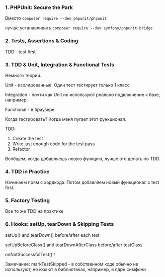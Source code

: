 ### 1. PHPUnit: Secure the Park

Вместо `composer require --dev phpunit/phpunit`

лучше устанавливать `composer require --dev symfony/phpunit-bridge`


### 2. Tests, Assertions & Coding

TDD - test first


### 3. TDD & Unit, Integration & Functional Tests

Немного теории.

Unit - изолированные. Один тест тестирует только 1 класс

Integration - почти как Unit но используют реально подключение к базе, например.

Functional - в браузере

Когда тестировать? Когда меня пугает этот функционал.

TDD:
1. Create the test
2. Write just enough code for the test pass
3. Refactor

Вообщем, когда добавляешь новую функцию, лучше это делать по TDD.


### 4. TDD in Practice

Начинаем прям с хардкода.
Потом добавляем новый функционал с test first.


### 5. Factory Testing

Все то же TDD на практике


### 6. Hooks: setUp, tearDown & Skipping Tests

setUp() and tearDown() before/after each test

setUpBeforeClass() and tearDownAfterClass before/after testClass

onNotSuccessfulTest() !

Замечание: markTestSkipped - в собственном коде обычно не используют, но юзают в библиотеках, например, в ядре симфони